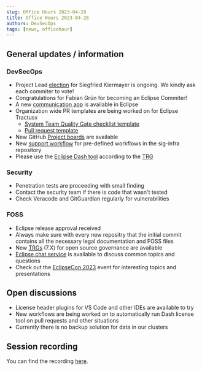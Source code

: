 ```yaml
---
slug: Office Hours 2023-04-28
title: Office Hours 2023-04-28
authors: DevSecOps
tags: [news, officehour]
---
```


## General updates / information

### DevSecOps

- Project Lead [election](https://projects.eclipse.org/projects/automotive.tractusx/elections/election-siegfried-kiermayer-project-lead-eclipse-tractus-x%E2%84%A2) for Siegfried Kiermayer is ongoing. We kindly ask each commiter to vote!
- Congratulations for Fabian Grün for becoming an Eclipse Commiter!
- A new [communication app](https://chat.eclipse.org/#/room/#tools.tractus-x:matrix.eclipse.org) is available in Eclipse
- Organization wide PR templates are being worked on for Eclipse Tractusx
  - [System Team Quality Gate checklist template](https://github.com/eclipse-tractusx/.github/blob/main/.github/ISSUE_TEMPLATE/system-team-qg-checklist.md)
  - [Pull request template](https://github.com/eclipse-tractusx/.github/pull/5)
- New GitHub [Project boards](https://github.com/orgs/eclipse-tractusx/projects/9) are available
- New [support workflow](https://github.com/eclipse-tractusx/sig-infra/issues/new/choose) for pre-defined workflows in the sig-infra repository
- Please use the [Eclipse Dash tool](https://github.com/eclipse/dash-licenses) according to the [TRG](https://eclipse-tractusx.github.io/docs/release/trg-0/trg-7-04)

### Security

- Penetration tests are proceeding with small finding
- Contact the security team if there is code that wasn't tested
- Check Veracode and GitGuardian regularly for vulnerabilities

### FOSS

- Eclipse release approval received
- Always make sure with every new repositry that the initial commit contains all the necessary legal documentation and FOSS files
- New [TRGs](https://eclipse-tractusx.github.io/docs/release/trg-0/trg-7-01) (7.X) for open source governance are available
- [Eclipse chat service](https://chat.eclipse.org/#/room/#tools.tractus-x:matrix.eclipse.org) is available to discuss common topics and questions
- Check out the [EclipseCon 2023](https://www.eclipsecon.org/2023) event for interesting topics and presentations

## Open discussions

- License header plugins for VS Code and other IDEs are available to try
- New workflows are being worked on to automatically run Dash license tool on pull requests and other situations
- Currently there is no backup solution for data in our clusters

## Session recording

You can find the recording [here](https://bcgcatenax.sharepoint.com/sites/CommunitiesofPractises/_layouts/15/stream.aspx?id=%2Fsites%2FCommunitiesofPractises%2FShared%20Documents%2FCX%2DCoP%20DevSecOps%2FOffice%5FHours%5FRegular%5FRecordings%2F20230428%5FDevSecOps%20Business%20Hours%2DRecording%2Emp4).
